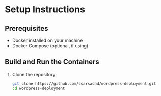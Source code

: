 # Setup Instructions

## Prerequisites
- Docker installed on your machine
- Docker Compose (optional, if using)

## Build and Run the Containers
1. Clone the repository:
   ```bash
   git clone https://github.com/ssarsachd/wordpress-deployment.git
   cd wordpress-deployment
   ```
